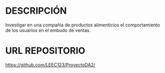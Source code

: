# DESCRIPCIÓN
Investigar en una compañía de productos alimenticios el comportamiento de los usuarios en el embudo de ventas.
# URL REPOSITORIO
https://github.com/LEEC123/ProyectoDA2/